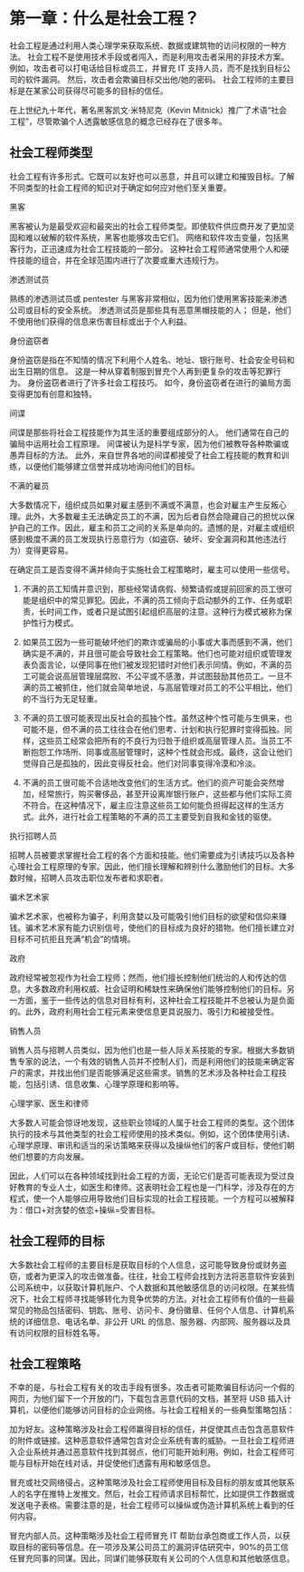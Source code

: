 # 第一章：什么是社会工程？

社会工程是通过利用人类心理学来获取系统、数据或建筑物的访问权限的一种方法。 社会工程不是使用技术手段或者闯入，而是利用攻击者采用的非技术方案。 例如，攻击者可以打电话给目标或员工，并冒充 IT 支持人员，而不是找到目标公司的软件漏洞。 然后，攻击者会欺骗目标交出他/她的密码。 社会工程师的主要目标是在某家公司获得尽可能多的目标的信任。

在上世纪九十年代，著名黑客凯文·米特尼克（Kevin Mitnick）推广了术语“社会工程”，尽管欺骗个人透露敏感信息的概念已经存在了很多年。

## 社会工程师类型

社会工程有许多形式。它既可以友好也可以恶意，并且可以建立和摧毁目标。了解不同类型的社会工程师的知识对于确定如何应对他们至关重要。

黑客

黑客被认为是最受欢迎和最突出的社会工程师类型。即使软件供应商开发了更加坚固和难以破解的软件系统，黑客也能够攻击它们。 网络和软件攻击变量，包括黑客行为，正迅速成为社会工程技能的一部分。 这种社会工程师通常使用个人和硬件技能的组合，并在全球范围内进行了次要或重大违规行为。

渗透测试员

熟练的渗透测试员或 pentester 与黑客非常相似，因为他们使用黑客技能来渗透公司或目标的安全系统。 渗透测试员是那些具有恶意黑帽技能的人； 但是，他们不使用他们获得的信息来伤害目标或出于个人利益。

身份盗窃者

身份盗窃是指在不知情的情况下利用个人姓名、地址、银行账号、社会安全号码和出生日期的信息。 这是一种从穿着制服到冒充个人再到更复杂的攻击等犯罪行为。 身份盗窃者进行了许多社会工程技巧。 如今，身份盗窃者在进行的骗局方面变得更加有创意和独特。

间谍

间谍是那些将社会工程技能作为其生活的重要组成部分的人。 他们通常在自己的骗局中运用社会工程原理。 间谍被认为是科学专家，因为他们被教导各种欺骗或愚弄目标的方法。 此外，来自世界各地的间谍都接受了社会工程技能的教育和训练，以便他们能够建立信誉并成功地询问他们的目标。

不满的雇员

大多数情况下，组织成员如果对雇主感到不满或不满意，也会对雇主产生反叛心理。此外，大多数雇主无法确定员工的不满，因为后者自然会隐藏自己的担忧以保护自己的工作。因此，雇主和员工之间的关系是单向的。遗憾的是，对雇主或组织感到极度不满的员工发现执行恶意行为（如盗窃、破坏、安全漏洞和其他违法行为）变得更容易。

在确定员工是否变得不满并倾向于实施社会工程策略时，雇主可以使用一些信号。

1.  不满的员工知情并意识到，那些经常请病假、频繁请假或提前回家的员工很可能是组织中的常见罪犯。因此，不满的员工倾向于启动额外的工作、任务或职责，长时间工作，或者只是试图引起组织高层的注意。这种行为模式被称为保护性行为模式。

1.  如果员工因为一些可能破坏他们的欺诈或骗局的小事或大事而感到不满，他们确实是不满的，并且很可能会导致社会工程策略。他们也可能对组织或管理发表负面言论，以便同事在他们被发现犯错时对他们表示同情。例如，不满的员工可能会说高层管理层腐败、不公平或不感激，并试图鼓励其他员工。一旦不满的员工被抓住，他们就会简单地说，与高层管理对员工的不公平相比，他们的不当行为无足轻重。

1.  不满的员工很可能表现出反社会的孤独个性。虽然这种个性可能与生俱来，也可能不是，但不满的员工往往会在他们思考、计划和执行犯罪时变得孤独。同样，这些员工经常会把所有的不良行为归咎于组织或高层管理人员。当员工不断抱怨工作场所、同事或高层管理时，这种个性就会形成。最终，这会让他们觉得自己是孤独的，因此变得反社会。他们对同事变得冷漠和冷淡。

1.  不满的员工很可能不合适地改变他们的生活方式。他们的资产可能会突然增加，经常旅行，购买奢侈品，甚至开设离岸银行账户，这些都与他们实际工资不符合。在这种情况下，雇主应注意这些员工如何能负担得起这样的生活方式。此外，进行社会工程策略的不满的员工主要受到自我和金钱的驱使。

执行招聘人员

招聘人员被要求掌握社会工程的各个方面和技能。他们需要成为引诱技巧以及各种心理社会工程原理的专家。因此，他们擅长理解和辨别什么激励他们的目标。大多数时候，招聘人员攻击职位发布者和求职者。

骗术艺术家

骗术艺术家，也被称为骗子，利用贪婪以及可能吸引他们目标的欲望和信仰来赚钱。骗术艺术家有能力识别信号，使他们的目标成为良好的猎物。他们擅长建立对目标不可抗拒且充满“机会”的情境。

政府

政府经常被忽视作为社会工程师；然而，他们擅长控制他们统治的人和传达的信息。大多数政府利用权威、社会证明和稀缺性来确保他们能够控制他们的目标。另一方面，鉴于一些传达的信息对目标有利，这种社会工程技能并不总被认为是负面的。此外，政府利用社会工程元素来使信息更具说服力、吸引力和被接受性。

销售人员

销售人员与招聘人员类似，因为他们也是一些人际关系技能的专家。根据大多数销售专家的说法，一个有效的销售人员并不控制人们，而是利用他们的技能来确定客户的需求，并找出他们是否能够满足这些需求。销售的艺术涉及各种社会工程技能，包括引诱、信息收集、心理学原理和影响等。

心理学家、医生和律师

大多数人可能会惊讶地发现，这些职业领域的人属于社会工程师的类型。这个团体执行的技术与其他类型的社会工程师使用的技术类似。例如，这个团体使用引诱、心理学原理、审讯和适当的采访策略来获得以及操纵他们的客户或目标，使他们朝他们想要的方向发展。

因此，人们可以在各种领域找到社会工程的方面，无论它们是否可能表现为受过良好教育的专业人士，如医生和律师。这表明社会工程也是一门科学，涉及存在的方程式，使一个人能够应用导致他们目标实现的社会工程技能。一个方程可以被解释为：借口+对贪婪的依恋+操纵=受害目标。

## 社会工程师的目标

大多数社会工程师的主要目标是获取目标的个人信息，这可能导致身份或财务盗窃，或者为更深入的攻击做准备。往往，社会工程师会找到方法将恶意软件安装到公司系统中，以获取计算机账户、个人数据和其他敏感信息的访问权限。在某些情况下，社会工程师寻找能够转化为竞争优势的方法。对社会工程师有价值的一些最常见的物品包括密码、钥匙、账号、访问卡、身份徽章、任何个人信息、计算机系统的详细信息、电话名单、非公开 URL 的信息、服务器、内部网、服务器以及具有访问权限的目标姓名等。

## 社会工程策略

不幸的是，与社会工程有关的攻击手段有很多。攻击者可能欺骗目标访问一个假的网页，为他们留下一个开放的门，下载包含恶意代码的文档，甚至将 USB 插入计算机，以便他们能够访问目标的企业网络。与社会工程相关的一些典型策略包括：

加为好友。这种策略涉及社会工程师赢得目标的信任，并促使其点击包含恶意软件的附件或链接。这种恶意软件通常包含对企业系统有害的威胁。一旦社会工程师进入企业系统并通过恶意软件找到其弱点，他们可能开始利用。例如，社会工程师可能与目标开始在线对话，并促使他们透露有用和敏感信息。

冒充或社交网络侵占。这种策略涉及社会工程师使用目标及目标的朋友或其他联系人的名字在推特上发推文。然后，社会工程师请求目标帮忙，比如提供工作数据或发送电子表格。需要注意的是，社会工程师可以操纵或伪造计算机系统上看到的任何内容。

冒充内部人员。这种策略涉及社会工程师冒充 IT 帮助台承包商或工作人员，以获取目标的密码等信息。在一项涉及某公司员工的漏洞评估研究中，90%的员工信任冒充同事的同谋。因此，同谋们能够获取有关公司的个人信息和其他敏感信息。
